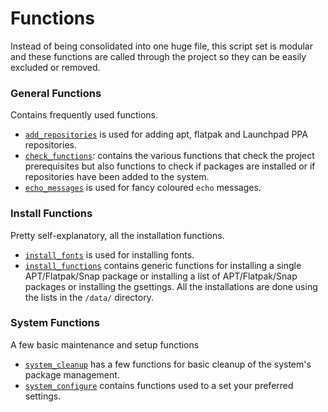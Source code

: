 Functions
=========

Instead of being consolidated into one huge file, this script set is modular and these functions are called through the project so they can be easily excluded or removed.

### General Functions

Contains frequently used functions.

 * [`add_repositories`](add_repositories) is used for adding apt, flatpak and Launchpad PPA repositories.
 * [`check_functions`](check_functions): contains the various functions that check the project prerequisites but also functions to check if packages are installed or if repositories have been added to the system.
 * [`echo_messages`](echo_messages) is used for fancy coloured `echo` messages.

### Install Functions

Pretty self-explanatory, all the installation functions.

 * [`install_fonts`](install_fonts) is used for installing fonts.
 * [`install_functions`](install_functions) contains generic functions for installing a single APT/Flatpak/Snap package or installing a list of APT/Flatpak/Snap packages or installing the gsettings. All the installations are done using the lists in the `/data/` directory.

### System Functions

A few basic maintenance and setup functions

 * [`system_cleanup`](system_cleanup) has a few functions for basic cleanup of the system's package management.
 * [`system_configure`](system_configure) contains functions used to a set your preferred settings.